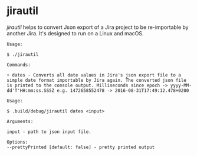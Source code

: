 # jirautil

*jirautil* helps to convert Json export of a Jira project to be re-importable by another Jira. It's designed to run on a Linux and macOS.

```
Usage:

$ ./jirautil

Commands:

+ dates - Converts all date values in Jira's json export file to a simple date format importable by Jira again. The converted json file is printed to the console output. Milliseconds since epoch -> yyyy-MM-dd'T'HH:mm:ss.SSSZ e.g. 1472658552478 -> 2016-08-31T17:49:12.478+0200
```

```
Usage:

$ .build/debug/jirautil dates <input>

Arguments:

input - path to json input file.

Options:
--prettyPrinted [default: false] - pretty printed output
```

